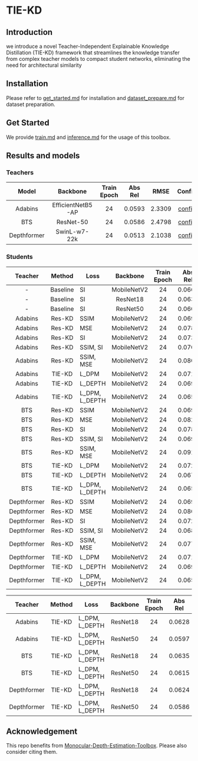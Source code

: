 # TIE-KD
## Introduction
we introduce a novel Teacher-Independent Explainable Knowledge Distillation (TIE-KD) framework that streamlines the knowledge transfer from complex teacher models to compact student networks, eliminating the need for architectural similarity

## Installation

Please refer to [get_started.md](docs/get_started.md#installation) for installation and [dataset_prepare.md](docs/dataset_prepare.md#prepare-datasets) for dataset preparation.

## Get Started

We provide [train.md](docs/train.md) and [inference.md](docs/inference.md) for the usage of this toolbox. 

<!-- In the future, there will be tutorials for [customizing dataset (TODO)](docs/tutorials/customize_datasets.md), [designing data pipeline (TODO)](docs/tutorials/data_pipeline.md), [customizing modules (TODO)](docs/tutorials/customize_models.md), and [customizing runtime (TODO)](docs/tutorials/customize_runtime.md). We also provide [training tricks (TODO)](docs/tutorials/training_tricks.md). -->

## Results and models

### Teachers

| Model | Backbone | Train Epoch | Abs Rel | RMSE | Config | Download |
| :------: | :--------: | :----: | :--------------: | :------: | :------: | :--------: |
| Adabins  |  EfficientNetB5-AP  |  24   | 0.0593 | 2.3309 |  [config](configs/teachers/adabins_efnetb5ap_kitti_24e.py) |  [model](https://drive.google.com/file/d/17srI3mFoYLdnN1As4a2fRGrHA0UHuujX/view?usp=sharing)
| BTS  |  ResNet-50  |  24   | 0.0586 | 2.4798 |  [config](configs/teachers/bts_r50_kitti_24e_b4.py) | [model](https://drive.google.com/file/d/1VBSYwoyquYAR3sP6sg0qyhaZhC0BKj2v/view?usp=sharing)
| Depthformer | SwinL-w7-22k   |  24   | 0.0513 | 2.1038 |  [config](configs/teachers/depthformer_swinl_22k_w7_kitti.py) | [model](https://drive.google.com/file/d/1wFcF8G8x3WwDj9owJ5G47NrUIg--BTKJ/view?usp=sharing)

### Students

| Teacher | Method | Loss | Backbone | Train Epoch | Abs Rel | RMSE | Config | Download |
| :------: | :------: | ------ | :--------: | :----: | :--------------: | :------: |  :------: | :--------: |
| - | Baseline | SI | MobileNetV2   |  24   | 0.0663 | 2.5625 |  [config](configs/students/baseline_mobile2.py) | [model](https://drive.google.com/file/d/1vrFupMPmwhFcMYOfcDrpZgnwoRPTzfVD/view?usp=sharing)
| - | Baseline | SI | ResNet18   |  24   | 0.0634 | 2.5311 |  [config](configs/students/baseline_resnet18.py) | [model](https://drive.google.com/file/d/1i01BTingD2QnheZabCBkvVO04Nd-wEkY/view?usp=sharing)
| - | Baseline | SI | ResNet50   |  24   | 0.0605 | 2.4159 |  [config](configs/students/baseline_resnet50.py) | [model](https://drive.google.com/file/d/1JejvH_wBhga_cjjYPqlru3JkiWvi2pAO/view?usp=sharing)
| Adabins | Res-KD | SSIM | MobileNetV2   |  24   | 0.0697 | 2.5639 |  [config](configs/students/res-kd_mobile_SSIM_adabins.py) | [model](https://drive.google.com/file/d/1xKYXVLn5aKmnpr550WERGEAnvhWwPoUu/view?usp=sharing)
| Adabins | Res-KD | MSE | MobileNetV2   |  24   | 0.0786 | 2.6964 |  [config](configs/students/res-kd_mobile_mse_adabins.py) | [model](https://drive.google.com/file/d/1nrK4gl7pcGtFLPn_UUnU9yKKLvEbj7Ve/view?usp=sharing)
| Adabins | Res-KD | SI | MobileNetV2   |  24   | 0.0739 | 2.7371 |  [config](configs/students/res-kd_mobile_SI_adabins.py) | [model](https://drive.google.com/file/d/1imQLKJ75pQt5OCYrue5vNmpL5jO5gCvA/view?usp=sharing)
| Adabins | Res-KD | SSIM, SI | MobileNetV2   |  24   | 0.0701 | 2.5833 |  [config](configs/students/res-kd_mobile_SSIM_SI_adabins.py) | [model](https://drive.google.com/file/d/1xbPF8KfrD8JXpuZcFI8sgF0_9HZbahOn/view?usp=sharing)
| Adabins | Res-KD | SSIM, MSE | MobileNetV2   |  24   | 0.0808 | 2.6943 |  [config](configs/students/res-kd_mobile_SSIM_mse_adabins.py) | [model](https://drive.google.com/file/d/10IL5Ak219kEiCs-yczBUj6ujB7S3Uwft/view?usp=sharing)
| Adabins | TIE-KD | L_DPM | MobileNetV2   |  24   | 0.0718 | 2.5433 |  [config](configs/students/ours_mobile_kl_only_adabins.py) | [model](https://drive.google.com/file/d/16b6Vv08U75fY5T7frZ_54161i6_2QAlL/view?usp=sharing)
| Adabins | TIE-KD | L_DEPTH | MobileNetV2   |  24   | 0.0696 | 2.4646 |  [config](configs/students/ours_mobile_SSIM_only_adabins.py) | [model](https://drive.google.com/file/d/1GLwdhgm-cIF0KBdFEINVoRd8EMun7kY5/view?usp=sharing)
| Adabins | TIE-KD | L_DPM, L_DEPTH | MobileNetV2   |  24   | 0.0654 | 2.4315 |  [config](configs/students/ours_mobile2_adabins.py) | [model](https://drive.google.com/file/d/1wdcVqNNFtyI3vviioQABH-v2NZeLSoCM/view?usp=sharing)
| BTS | Res-KD | SSIM | MobileNetV2   |  24   | 0.0697 | 2.6357 |  [config](configs/students/res-kd_mobile_SSIM_bts.py) | [model](https://drive.google.com/file/d/1rbTppeku1q_AQRyNVdzxV1L2rDDFbrAl/view?usp=sharing)
| BTS | Res-KD | MSE | MobileNetV2   |  24   | 0.0820 | 2.7440 |  [config](configs/students/res-kd_mobile_mse_bts.py) | [model](https://drive.google.com/file/d/1Ax8VlR0durSeYMiSg5Wy_Ce8aymr9MsW/view?usp=sharing)
| BTS | Res-KD | SI | MobileNetV2   |  24   | 0.0782 | 2.8106 |  [config](configs/students/res-kd_mobile_SI_bts.py) | [model](https://drive.google.com/file/d/1BsMaoJiUu5TXlur9sJp09OVo20kpvUYX/view?usp=sharing)
| BTS | Res-KD | SSIM, SI | MobileNetV2   |  24   | 0.0690 | 2.6168 |  [config](configs/students/res-kd_mobile_SSIM_SI_bts.py) | [model](https://drive.google.com/file/d/17CmKkXgrrDul2OIF70Py6svIpNLm354f/view?usp=sharing)
| BTS | Res-KD | SSIM, MSE | MobileNetV2   |  24   | 0.0914 | 2.7983 |  [config](configs/students/res-kd_mobile_SSIM_mse_bts.py) | [model](https://drive.google.com/file/d/1HdtqNRCxXDgpAQO5vt6m7sQ_c9henLOk/view?usp=sharing)
| BTS | TIE-KD | L_DPM | MobileNetV2   |  24   | 0.0722 | 2.6459 |  [config](configs/students/ours_mobile_kl_only_bts.py) | [model](https://drive.google.com/file/d/1T-ltkIKTtcsINJdSBpXE9k1PbaElWFQ5/view?usp=sharing)
| BTS | TIE-KD | L_DEPTH | MobileNetV2   |  24   | 0.0679 | 2.5694 |  [config](configs/students/ours_mobile_SSIM_only_bts.py) | [model](https://drive.google.com/file/d/1TTiqdK5GcTBOvBmCdOwid50VfmcRFWi2/view?usp=sharing)
| BTS | TIE-KD | L_DPM, L_DEPTH | MobileNetV2   |  24   | 0.0656 | 2.4984 |  [config](configs/students/ours_mobile2_bts.py) | [model](https://drive.google.com/file/d/1Kd0chJIpPCdDLK_3UX1thNU24ggPL3B2/view?usp=sharing)
| Depthformer | Res-KD | SSIM | MobileNetV2   |  24   | 0.0692 | 2.5009 |  [config](configs/students/res-kd_mobile_SSIM_depthformer.py) | [model](https://drive.google.com/file/d/10pOSw6QH3047_SRzwgBVundoLq7Y_f69/view?usp=sharing)
| Depthformer | Res-KD | MSE | MobileNetV2   |  24   | 0.0805 | 2.6029 |  [config](configs/students/res-kd_mobile_mse_depthformer.py) | [model](https://drive.google.com/file/d/1_1lxxFeXSVKovIDOjmWU3vs_TFdQzfsZ/view?usp=sharing)
| Depthformer | Res-KD | SI | MobileNetV2   |  24   | 0.0724 | 2.6717 |  [config](configs/students/res-kd_mobile_SI_depthformer.py) | [model](https://drive.google.com/file/d/1PNm4djPKZGRXERDx01aU2UzTikez_lcZ/view?usp=sharing)
| Depthformer | Res-KD | SSIM, SI | MobileNetV2   |  24   | 0.0682 | 2.5709 |  [config](configs/students/res-kd_mobile_SSIM_SI_depthformer.py) | [model](https://drive.google.com/file/d/1HV8Wf8cpeSIN_HW9iSVcx92sMmSsYyIN/view?usp=sharing)
| Depthformer | Res-KD | SSIM, MSE | MobileNetV2   |  24   | 0.0770 | 2.6391 |  [config](configs/students/res-kd_mobile_SSIM_mse_depthformer.py) | [model](https://drive.google.com/file/d/1NBW_YZUBRk3SzoLJe6K_5N2pxa2nEqHN/view?usp=sharing)
| Depthformer | TIE-KD | L_DPM | MobileNetV2   |  24   | 0.0713 | 2.5241 |  [config](configs/students/ours_mobile_kl_only_depthformer.py) | [model](https://drive.google.com/file/d/1CbKjtETaI_eoYeGyZ8y1_b8QsRg1DO0i/view?usp=sharing)
| Depthformer | TIE-KD | L_DEPTH | MobileNetV2   |  24   | 0.0698 | 2.4805 |  [config](configs/students/ours_mobile_SSIM_only_depthformer.py) | [model](https://drive.google.com/file/d/1fAqLjzOCwpOErshyRyUzF-IEamPJKGEe/view?usp=sharing)
| Depthformer | TIE-KD | L_DPM, L_DEPTH | MobileNetV2   |  24   | 0.0657 | 2.4402 |  [config](configs/students/ours_mobile2_depthformer.py) | [model](https://drive.google.com/file/d/1V_oaOn1Gbs76_nR1hKMwMpYX0NqI-Jzu/view?usp=sharing)

| Teacher | Method | Loss | Backbone | Train Epoch | Abs Rel | RMSE | Config | Download |
| :------: | :------: | ------ | :--------: | :----: | :--------------: | :------: |  :------: | :--------: |
| Adabins | TIE-KD | L_DPM, L_DEPTH | ResNet18   |  24   | 0.0628 | 2.4029 |  [config](configs/students/ours_r18_adabins.py) | [model](https://drive.google.com/file/d/1Y6szcbqMRI6CQbJ94jUWuYBMBTUrjPC5/view?usp=sharing)
| Adabins | TIE-KD | L_DPM, L_DEPTH | ResNet50   |  24   | 0.0597 | 2.3060 |  [config](configs/students/ours_r50_adabins.py) | [model](https://drive.google.com/file/d/1YOCyEJ-9UmSVbUbaTHcoNFL-CrEIy2Xg/view?usp=sharing)
| BTS | TIE-KD | L_DPM, L_DEPTH | ResNet18   |  24   | 0.0635 | 2.4527 |  [config](configs/students/ours_r18_bts.py) | [model](https://drive.google.com/file/d/1YGmK6TuU_n4Lr2cGGgFxX7LEY9UkY6Oz/view?usp=sharing)
| BTS | TIE-KD | L_DPM, L_DEPTH | ResNet50   |  24   | 0.0615 | 2.4019 |  [config](configs/students/ours_r50_bts.py) | [model](https://drive.google.com/file/d/1OIeUE2oijsDy_-ogMazgcxf8lX41k25M/view?usp=sharing)
| Depthformer | TIE-KD | L_DPM, L_DEPTH | ResNet18   |  24   | 0.0624 | 2.3963 |  [config](configs/students/ours_r18_depthformer.py) | [model](https://drive.google.com/file/d/10cARevwL0h3Way9FdJTr7WkPzvopdGVX/view?usp=sharing)
| Depthformer | TIE-KD | L_DPM, L_DEPTH | ResNet50   |  24   | 0.0586 | 2.2821 |  [config](configs/students/ours_r50_depthformer.py) | [model](https://drive.google.com/file/d/1ENzaTxa1ieOy5t6-MMDmVaYbGGEgzApY/view?usp=sharing)

## Acknowledgement

This repo benefits from [Monocular-Depth-Estimation-Toolbox](https://github.com/zhyever/Monocular-Depth-Estimation-Toolbox/). Please also consider citing them.
